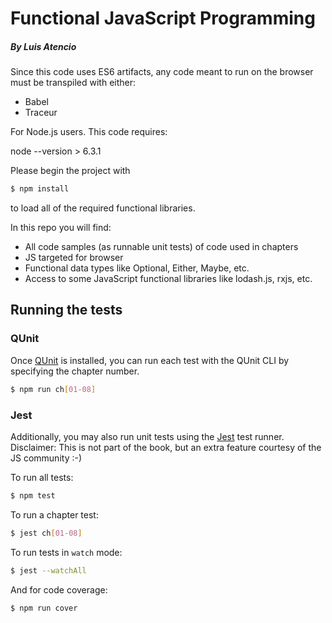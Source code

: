 # Functional JavaScript Programming
##### By Luis Atencio

Since this code uses ES6 artifacts, any code meant to run on the browser must be transpiled with either:

* Babel
* Traceur

For Node.js users. This code requires:

node --version > 6.3.1

Please begin the project with

```bash
$ npm install
```

to load all of the required functional libraries.

In this repo you will find:

* All code samples (as runnable unit tests) of code used in chapters
* JS targeted for browser
* Functional data types like Optional, Either, Maybe, etc.
* Access to some JavaScript functional libraries like lodash.js, rxjs, etc.

## Running the tests

### QUnit
Once [QUnit](https://api.qunitjs.com/) is installed, you can run each test with the QUnit CLI by specifying the chapter number.

```bash
$ npm run ch[01-08]
```
### Jest
Additionally, you may also run unit tests using the [Jest](https://facebook.github.io/jest/) test runner.
Disclaimer: This is not part of the book, but an extra feature courtesy of the JS community :-) 

To run all tests:

```bash
$ npm test
```

To run a chapter test:

```bash
$ jest ch[01-08]
```

To run tests in `watch` mode:

```bash
$ jest --watchAll
```

And for code coverage:

```bash
$ npm run cover
```
